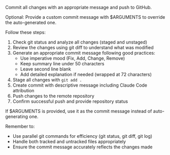 Commit all changes with an appropriate message and push to GitHub.

Optional: Provide a custom commit message with $ARGUMENTS to override the auto-generated one.

Follow these steps:

1. Check git status and analyze all changes (staged and unstaged)
2. Review the changes using git diff to understand what was modified
3. Generate an appropriate commit message following good practices:
   - Use imperative mood (Fix, Add, Change, Remove)
   - Keep summary line under 50 characters
   - Leave second line blank
   - Add detailed explanation if needed (wrapped at 72 characters)
4. Stage all changes with `git add .`
5. Create commit with descriptive message including Claude Code attribution
6. Push changes to the remote repository
7. Confirm successful push and provide repository status

If $ARGUMENTS is provided, use it as the commit message instead of auto-generating one.

Remember to:
- Use parallel git commands for efficiency (git status, git diff, git log)
- Handle both tracked and untracked files appropriately
- Ensure the commit message accurately reflects the changes made
